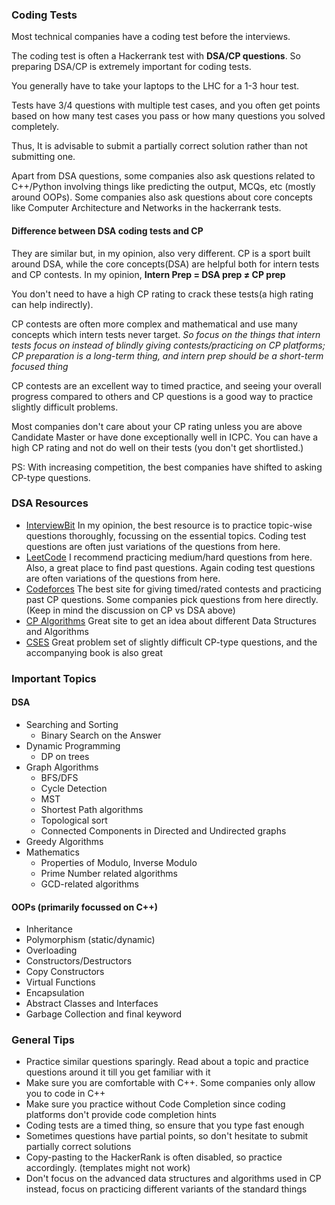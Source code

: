 ### Coding Tests

Most technical companies have a coding test before the interviews.

The coding test is often a Hackerrank test with **DSA/CP questions**. So preparing DSA/CP is extremely important for coding tests.

You generally have to take your laptops to the LHC for a 1-3 hour test.

Tests have 3/4 questions with multiple test cases, and you often get points based on how many test cases you pass or how many questions you solved completely.

Thus, It is advisable to submit a partially correct solution rather than not submitting one.

Apart from DSA questions, some companies also ask questions related to C++/Python involving things like predicting the output, MCQs, etc (mostly around OOPs). Some companies also ask questions about core concepts like Computer Architecture and Networks in the hackerrank tests.

#### Difference between DSA coding tests and CP

They are similar but, in my opinion, also very different. CP is a sport built around DSA, while the core concepts(DSA) are helpful both for intern tests and CP contests.
In my opinion,
**Intern Prep = DSA prep $\neq$ CP prep**

You don't need to have a high CP rating to crack these tests(a high rating can help indirectly).

CP contests are often more complex and mathematical and use many concepts which intern tests never target.
*So focus on the things that intern tests focus on instead of blindly giving contests/practicing on CP platforms; CP preparation is a long-term thing, and intern prep should be a short-term focused thing*

CP contests are an excellent way to timed practice, and seeing your overall progress compared to others and CP questions is a good way to practice slightly difficult problems.

Most companies don't care about your CP rating unless you are above Candidate Master or have done exceptionally well in ICPC.
You can have a high CP rating and not do well on their tests (you don't get shortlisted.)

PS: With increasing competition, the best companies have shifted to asking CP-type questions.
 
### DSA Resources

- [InterviewBit](https://www.interviewbit.com/)
    In my opinion, the best resource is to practice topic-wise questions thoroughly, focussing on the essential topics. Coding test questions are often just variations of the questions from here.
- [LeetCode](https://leetcode.com/)
    I recommend practicing medium/hard questions from here.
    Also, a great place to find past questions. Again coding test questions are often variations of the questions from here.
- [Codeforces](https://codeforces.com/)
    The best site for giving timed/rated contests and practicing past CP questions. Some companies pick questions from here directly. (Keep in mind the discussion on CP vs DSA above)
- [CP Algorithms](https://cp-algorithms.com/)
    Great site to get an idea about different Data Structures and Algorithms
- [CSES](https://cses.fi/problemset/)
    Great problem set of slightly difficult CP-type questions, and the accompanying book is also great


### Important Topics

#### DSA

- Searching and Sorting
    - Binary Search on the Answer
- Dynamic Programming
    - DP on trees
- Graph Algorithms
    - BFS/DFS
    - Cycle Detection
    - MST
    - Shortest Path algorithms
    - Topological sort
    - Connected Components in Directed and Undirected graphs
- Greedy Algorithms
- Mathematics
    - Properties of Modulo, Inverse Modulo
    - Prime Number related algorithms
    - GCD-related algorithms

#### OOPs (primarily focussed on C++)

- Inheritance
- Polymorphism (static/dynamic)
- Overloading
- Constructors/Destructors
- Copy Constructors
- Virtual Functions
- Encapsulation
- Abstract Classes and Interfaces
- Garbage Collection and final keyword

### General Tips

- Practice similar questions sparingly. Read about a topic and practice questions around it till you get familiar with it
- Make sure you are comfortable with C++. Some companies only allow you to code in C++
- Make sure you practice without Code Completion since coding platforms don't provide code completion hints
- Coding tests are a timed thing, so ensure that you type fast enough
- Sometimes questions have partial points, so don't hesitate to submit partially correct solutions
- Copy-pasting to the HackerRank is often disabled, so practice accordingly. (templates might not work)
- Don't focus on the advanced data structures and algorithms used in CP instead, focus on practicing different variants of the standard things




